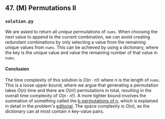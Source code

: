 ## 47. (M) Permutations II

### `solution.py`
We are asked to return all *unique* permutations of `nums`. When choosing the next value to append to the current combination, we can avoid creating redundant combinations by only selecting a value from the remaining unique values from `nums`. This can be achieved by using a dictionary, where the key is the unique value and value the remaining number of that value in `nums`.  

#### Conclusion
The time complexity of this solution is $O(n\cdot n!)$ where $n$ is the length of `nums`. This is a loose upper bound, where we argue that generating a permutation takes $O(n)$ time and there are $O(n!)$ permutations in total, resulting in the overall time complexity of $O(n\cdot n!)$. A more tighter bound involves the summation of something called the [k-permutations of n](https://en.wikipedia.org/wiki/Permutation#k-permutations_of_n), which is explained in detail in the problem's [editorial](https://leetcode.com/problems/permutations-ii/editorial/). The space complexity is $O(n)$, as the dictionary can at most contain $n$ key-value pairs.  
  

